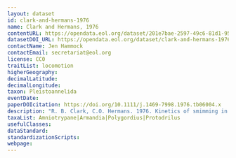 ```yaml
---
layout: dataset
id: clark-and-hermans-1976
name: Clark and Hermans, 1976
contentURL: https://opendata.eol.org/dataset/201e7bae-2597-49c6-81d1-95231c117adb/resource/c5078b6a-8f51-4cfd-9ce7-e0ff099ad7bd/download/clark2.zip
datasetDOI_URL: https://opendata.eol.org/dataset/clark-and-hermans-1976
contactName: Jen Hammock
contactEmail: secretariat@eol.org
license: CC0
traitList: locomotion
higherGeography:
decimalLatitude:
decimalLongitude:
taxon: Pleistoannelida
eventDate:
paperDOIcitation: https://doi.org/10.1111/j.1469-7998.1976.tb06004.x
description: "R. B. Clark, C.O. Hermans. 1976. Kinetics of smimming in some smooth,Aeebodied polychaetes.  Journal of Zoology, 178(2):147-159. https://doi.org/10.1111/j.1469-7998.1976.tb06004.x.  https://projects.ics.forth.gr/bioloch/internal/papers/smooth.pdf"
taxaList: Amniotrypane|Armandia|Polygordius|Protodrilus
usefulClasses:
dataStandard:
standardizationScripts:
webpage:
---
```


